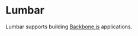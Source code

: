 # Lumbar

Lumbar supports building [Backbone.js][] applications.

[Backbone.js]: http://documentcloud.github.com/backbone/